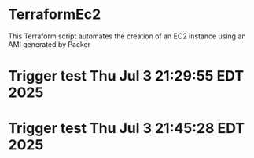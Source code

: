 # TerraformEc2
This Terraform script automates the creation of an EC2 instance using an AMI  generated by Packer


# Trigger test Thu Jul  3 21:29:55 EDT 2025
# Trigger test Thu Jul  3 21:45:28 EDT 2025
